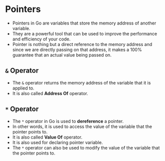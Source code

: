 # Pointers

* Pointers in Go are variables that store the memory address of another variable.
* They are a powerful tool that can be used to improve the performance and efficiency of your code.
* Pointer is nothing but a direct reference to the memory address and since we are directly passing on that address, it makes a 100% guarantee that an actual value being passed on.

## `&` Operator

* The `&` operator returns the memory address of the variable that it is applied to.
* It is also called **Address Of** operator.<br/>


## `*` Operator
* The `*` operator in Go is used to **dereference** a pointer.
* In other words, it is used to access the value of the variable that the pointer points to.
* It is also called **Value Of** operator.
* It is also used for declaring pointer variable.
* The `*` operator can also be used to modify the value of the variable that the pointer points to.